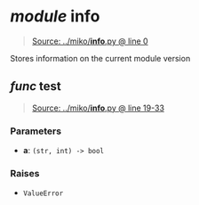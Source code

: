 # *module* **__info__**

> [Source: ../miko/__info__.py @ line 0](../miko/__info__.py#L0)

Stores information on the current module version

## *func* **test**

> [Source: ../miko/__info__.py @ line 19-33](../miko/__info__.py#L19-L33)

### Parameters

- **a**: `(str, int) -> bool`


### Raises

- `ValueError`
